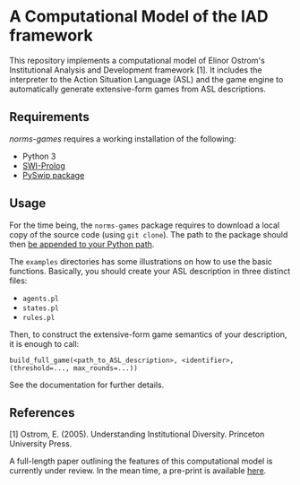 # A Computational Model of the IAD framework

This repository implements a computational model of Elinor Ostrom's Institutional Analysis and Development framework [1]. It includes the interpreter to the Action Situation Language (ASL) and the game engine to automatically generate extensive-form games from ASL descriptions.

## Requirements

_norms-games_ requires a working installation of the following:
* Python 3
* [SWI-Prolog](https://www.swi-prolog.org/)
* [PySwip package](https://github.com/yuce/pyswip)

## Usage

For the time being, the ``norms-games`` package requires to download a local copy of the source code (using ``git clone``). The path to the package should then [be appended to your Python path](https://www.johnny-lin.com/cdat_tips/tips_pylang/path.html).

The ``examples`` directories has some illustrations on how to use the basic functions. Basically, you should create your ASL description in three distinct files:

- ``agents.pl``
- ``states.pl``
- ``rules.pl``

Then, to construct the extensive-form game semantics of your description, it is enough to call:

    build_full_game(<path_to_ASL_description>, <identifier>, (threshold=..., max_rounds=...))

See the documentation for further details.


## References

[1] Ostrom, E. (2005). Understanding Institutional Diversity. Princeton University Press.

A full-length paper outlining the features of this computational model is currently under review. In the mean time, a pre-print is available [here](https://doi.org/10.48550/arXiv.2105.13151).
